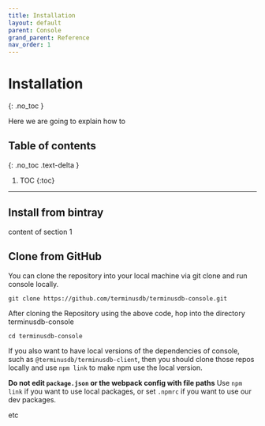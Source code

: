 ```yaml
---
title: Installation
layout: default
parent: Console
grand_parent: Reference
nav_order: 1
---
```

# Installation

{: .no_toc }

Here we are going to explain how to 

## Table of contents

{: .no_toc .text-delta }

1. TOC
   {:toc}

- - -

## Install from bintray

content of section 1

## Clone from GitHub

You can clone the repository into your local machine via git clone and run console locally.

```shell
git clone https://github.com/terminusdb/terminusdb-console.git
```



After cloning the Repository using the above code, hop into the directory terminusdb-console

`cd terminusdb-console`









If you also want to have local versions of the dependencies of console, such as `@terminusdb/terminusdb-client`, then you should clone those repos locally and use `npm link` to make npm use the local version.

**Do not edit `package.json` or the webpack config with file paths** Use `npm
link` if you want to use local packages, or set `.npmrc` if you want to use our
dev packages.

etc
